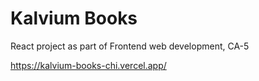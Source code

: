 # Kalvium Books

React project as part of Frontend web development, CA-5

https://kalvium-books-chi.vercel.app/
